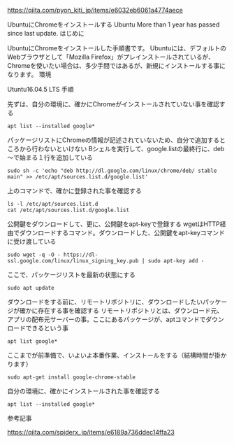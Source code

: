 https://qiita.com/pyon_kiti_jp/items/e6032eb6061a4774aece

UbuntuにChromeをインストールする
Ubuntu
More than 1 year has passed since last update.
はじめに

UbuntuにChromeをインストールした手順書です。
Ubuntuには、デフォルトのWebブラウザとして「Mozilla Firefox」がプレインストールされているが、Chromeを使いたい場合は、多少手間ではあるが、新規にインストールする事になります。
環境

Utuntu16.04.5 LTS
手順

先ずは、自分の環境に、確かにChromeがインストールされていない事を確認する
```
apt list --installed google*
```
パッケージリストにChromeの情報が記述されていないため、自分で追加するところから行わないといけない
Bシェルを実行して、google.listの最終行に、deb～で始まる１行を追加している
```
sudo sh -c 'echo "deb http://dl.google.com/linux/chrome/deb/ stable main" >> /etc/apt/sources.list.d/google.list'
```
上のコマンドで、確かに登録された事を確認する
```
ls -l /etc/apt/sources.list.d
cat /etc/apt/sources.list.d/google.list
```
公開鍵をダウンロードして、更に、公開鍵をapt-keyで登録する
wgetはHTTP経由でダウンロードするコマンド。ダウンロードした、公開鍵をapt-keyコマンドに受け渡している
```
sudo wget -q -O - https://dl-ssl.google.com/linux/linux_signing_key.pub | sudo apt-key add -
```
ここで、パッケージリストを最新の状態にする
```
sudo apt update
```
ダウンロードをする前に、リモートリポジトリに、ダウンロードしたいパッケージが確かに存在する事を確認する
リモートリポジトリとは、ダウンロード元、アプリの配布元サーバーの事。ここにあるパッケージが、aptコマンドでダウンロードできるという事
```
apt list google*
```
ここまでが前準備で、いよいよ本番作業、インストールをする（結構時間が掛かります）
```
sudo apt-get install google-chrome-stable
```
自分の環境に、確かにインストールされた事を確認する
```
apt list --installed google*
```
参考記事

https://qiita.com/spiderx_jp/items/e6189a736ddec14ffa23
